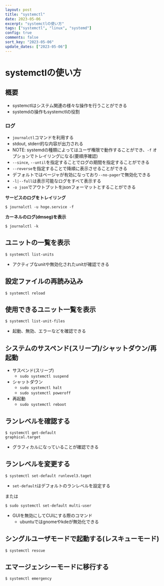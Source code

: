 ```yaml
---
layout: post
title: "systemctl"
date: 2023-05-06
excerpt: "systemctlの使い方"
tags: ["systemctl", "linux", "systemd"]
config: true
comments: false
sort_key: "2023-05-06"
update_dates: ["2023-05-06"]
---
```


# systemctlの使い方

## 概要
 - systemctlはシステム関連の様々な操作を行うことができる
 - systemdの操作もsystemctlの役割

### ログ
 - `journalctl`コマンドを利用する
 - stdout, stderr的な内容が出力される  
 - NOTE: systemdの種類によってはユーザ権限で動作することができ、`-f` オプションでトレイリングになる(要順序確認)  
 - `--since`, `--until`を指定することでログの期間を指定することができる
 - `--reverse`を指定することで降順に表示させることができる
 - デフォルトではページャが有効になっており`--no-pager`で無効化できる
 - `-l|--full`は表示可能なログをすべて表示する
 - `-o json`でアウトプットをjsonフォーマットとすることができる

**サービスのログをトレイリング**  
```console
$ journalctl -u hoge.service -f
```

**カーネルのログ(dmseg)を表示**  
```console
$ journalctl -k
```

## ユニットの一覧を表示

```console
$ systemctl list-units
```
 - アクティブなunitや無効化されたunitが確認できる

## 設定ファイルの再読み込み

```console
$ systemctl reload 
```

## 使用できるユニット一覧を表示

```console
$ systemctl list-unit-files
```
 - 起動、無効、エラーなどを確認できる

## システムのサスペンド(スリープ)/シャットダウン/再起動
 - サスペンド(スリープ)
   - `sudo systemctl suspend`
 - シャットダウン
   - `sudo systemctl halt` 
   - `sudo systemctl poweroff`
 - 再起動
   - `sudo systemctl reboot`

## ランレベルを確認する

```console
$ systemctl get-default
graphical.target
```
 - グラフィカルになっていることが確認できる

## ランレベルを変更する
 
```console
$ systemctl set-default runlevel3.taget
```
 - `set-default`はデフォルトのランレベルを設定する

または

```console
$ sudo systemctl set-default multi-user
```
 - GUIを無効にしてCUIにする際のコマンド
   - ubuntuではgnomeやkdeが無効化できる

## シングルユーザモードで起動する(レスキューモード)

```console
$ systemctl rescue
```

## エマージェンシーモードに移行する

```console
$ systemctl emergency
```
